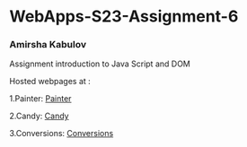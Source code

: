 # WebApps-S23-Assignment-6
### Amirsha Kabulov
Assignment introduction to Java Script and DOM

Hosted webpages at :

1.Painter: [Painter](https://44-563-web-apps-s23.github.io/44563-webapps-s23-assignment6-amirshakabulov/painter.html)

2.Candy: [Candy](https://44-563-web-apps-s23.github.io/44563-webapps-s23-assignment6-amirshakabulov/candy.html)

3.Conversions: [Conversions](https://44-563-web-apps-s23.github.io/44563-webapps-s23-assignment6-amirshakabulov/conversions.html)


